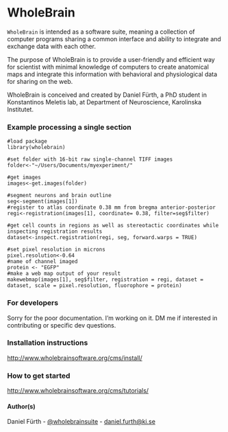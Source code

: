 WholeBrain
=========

`WholeBrain` is intended as a software suite, meaning a collection of computer programs sharing a common interface and ability to integrate and exchange data with each other.

The purpose of WholeBrain is to provide a user-friendly and efficient way for scientist with minimal knowledge of computers to create anatomical maps and integrate this information with behavioral and physiological data for sharing on the web.

WholeBrain is conceived and created by Daniel Fürth, a PhD student in Konstantinos Meletis lab, at Department of Neuroscience, Karolinska Institutet.

### Example processing a single section

```
#load package
library(wholebrain)

#set folder with 16-bit raw single-channel TIFF images
folder<-"~/Users/Documents/myexperiment/"

#get images
images<-get.images(folder)

#segment neurons and brain outline
seg<-segment(images[1])
#register to atlas coordinate 0.38 mm from bregma anterior-posterior
regi<-registration(images[1], coordinate= 0.38, filter=seg$filter)

#get cell counts in regions as well as stereotactic coordinates while inspecting registration results
dataset<-inspect.registration(regi, seg, forward.warps = TRUE)

#set pixel resolution in microns 
pixel.resolution<-0.64
#name of channel imaged
protein <- "EGFP"
#make a web map output of your result
makewebmap(images[1], seg$filter, registration = regi, dataset = dataset, scale = pixel.resolution, fluorophore = protein)
```

### For developers

Sorry for the poor documentation. I’m working on it. DM me if interested in contributing or specific dev questions.

### Installation instructions

http://www.wholebrainsoftware.org/cms/install/

### How to get started

http://www.wholebrainsoftware.org/cms/tutorials/

#### Author(s)

Daniel Fürth - [@wholebrainsuite](https://twitter.com/wholebrainsuite) - <daniel.furth@ki.se>



